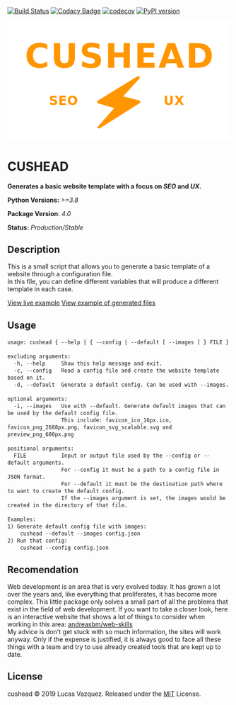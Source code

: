 [![Build Status](https://api.travis-ci.org/lucasvazq/cushead.svg?branch=master)](https://travis-ci.org/lucasvazq/cushead)
[![Codacy Badge](https://api.codacy.com/project/badge/Grade/ce412113e4144c9f9739a99a0d0b77f5)](https://app.codacy.com/app/lucasvazq/cushead?utm_source=github.com&utm_medium=referral&utm_content=lucasvazq/cushead&utm_campaign=Badge_Grade_Dashboard)
[![codecov](https://codecov.io/gh/lucasvazq/cushead/branch/master/graph/badge.svg)](https://codecov.io/gh/lucasvazq/cushead)
[![PyPI version](https://badge.fury.io/py/cushead.svg)](https://badge.fury.io/py/cushead)

<div align="center">
  <img src="./docs/logo.png" alt="cushead logo">
</div>

# CUSHEAD

**Generates a basic website template with a focus on _SEO_ and _UX_.**

**Python Versions:** _>=3.8_

**Package Version**: _4.0_

**Status:** _Production/Stable_

## Description

This is a small script that allows you to generate a basic template of a website through a configuration file.\
In this file, you can define different variables that will produce a different template in each case.

[View live example](https://lucasvazq.github.io/cushead/)
[View example of generated files](./docs/examples/relative_static_url/example/output/)

## Usage

```
usage: cushead { --help | { --config | --default [ --images ] } FILE }

excluding arguments:
  -h, --help     Show this help message and exit.
  -c, --config   Read a config file and create the website template based on it.
  -d, --default  Generate a default config. Can be used with --images.

optional arguments:
  -i, --images   Use with --default. Generate default images that can be used by the default config file.
                 This include: favicon_ico_16px.ico, favicon_png_2688px.png, favicon_svg_scalable.svg and preview_png_600px.png

positional arguments:
  FILE           Input or output file used by the --config or --default arguments.
                 For --config it must be a path to a config file in JSON format.
                 For --default it must be the destination path where to want to create the default config.
                 If the --images argument is set, the images would be created in the directory of that file.

Examples:
1) Generate default config file with images:
    cushead --default --images config.json
2) Run that config:
    cushead --config config.json
```

## Recomendation

Web development is an area that is very evolved today. It has grown a lot over the years and, like everything that proliferates, it has become more complex.
This little package only solves a small part of all the problems that exist in the field of web development. If you want to take a closer look, here is an interactive website that shows a lot of things to consider when working in this area: [andreasbm/web-skills]\
My advice is don't get stuck with so much information, the sites will work anyway. Only if the expense is justified, it is always good to face all these things with a team and try to use already created tools that are kept up to date.

[andreasbm/web-skills]: https://andreasbm.github.io/web-skills/

## License

cushead © 2019 Lucas Vazquez. Released under the [MIT] License.

[MIT]: http://mit-license.org/
